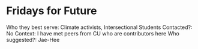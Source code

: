 # Fridays for Future

Who they best serve: Climate activists, Intersectional Students
Contacted?: No
Context: I have met peers from CU who are contributors here
Who suggested?: Jae-Hee